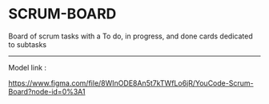 # SCRUM-BOARD
Board of scrum tasks with a To do, in progress, and done cards dedicated to subtasks

--------------------------------------------------------------------------------------------------

Model link :

https://www.figma.com/file/8WInODE8An5t7kTWfLo6jR/YouCode-Scrum-Board?node-id=0%3A1

